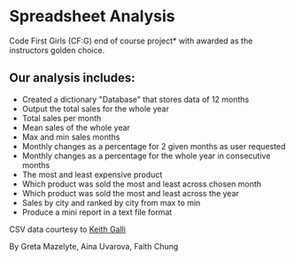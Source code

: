 # Spreadsheet Analysis

Code First Girls (CF:G) end of course project* with awarded as the instructors golden choice.


## Our analysis includes:
- Created a dictionary "Database" that stores data of 12 months
- Output the total sales for the whole year
- Total sales per month
- Mean sales of the whole year
- Max and min sales months
- Monthly changes as a percentage for 2 given months as user requested
- Monthly changes as a percentage for the whole year in consecutive months
- The most and least expensive product
- Which product was sold the most and least across chosen month
- Which product was sold the most and least across the year
- Sales by city and ranked by city from max to min
- Produce a mini report in a text file format



CSV data courtesy to [Keith Galli](https://github.com/KeithGalli/Pandas-Data-Science-Tasks)



By
Greta Mazelyte, Aina Uvarova, Faith Chung
